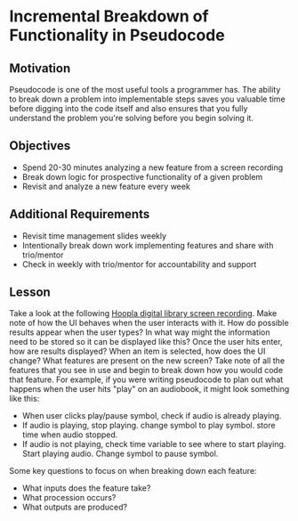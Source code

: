 # Incremental Breakdown of Functionality in Pseudocode

## Motivation
Pseudocode is one of the most useful tools a programmer has. The ability to break down a problem into implementable steps saves you valuable time before digging into the code itself and also ensures that you fully understand the problem you're solving before you begin solving it.

## Objectives
- Spend 20-30 minutes analyzing a new feature from a screen recording
- Break down logic for prospective functionality of a given problem
- Revisit and analyze a new feature every week

## Additional Requirements
- Revisit time management slides weekly
- Intentionally break down work implementing features and share with trio/mentor
- Check in weekly with trio/mentor for accountability and support

## Lesson
Take a look at the following [Hoopla digital library screen recording](https://www.dropbox.com/scl/fi/oot5swpkbiz6bvk4r0bo8/Hoopla-Digital-Screen-Recording.gif?rlkey=is70lgihzq686hcqm16lvjyu8&e=1&st=ot9djufc&dl=0). Make note of how the UI behaves when the user interacts with it. How do possible results appear when the user types? In what way might the information need to be stored so it can be displayed like this? Once the user hits enter, how are results displayed? When an item is selected, how does the UI change? What features are present on the new screen? Take note of all the features that you see in use and begin to break down how you would code that feature. For example, if you were writing pseudocode to plan out what happens when the user hits "play" on an audiobook, it might look something like this:

- When user clicks play/pause symbol, check if audio is already playing.
- If audio is playing, stop playing. change symbol to play symbol. store time when audio stopped.
- If audio is not playing, check time variable to see where to start playing. Start playing audio. Change symbol to pause symbol.

Some key questions to focus on when breaking down each feature:

- What inputs does the feature take?
- What procession occurs?
- What outputs are produced?